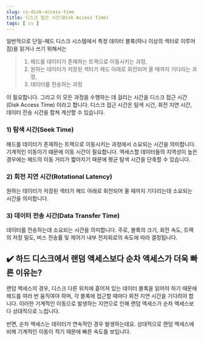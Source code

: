 ```yaml
---
slug: cs-disk-access-time
title: 디스크 접근 시간(Disk Access Time)
tags: [ cs ]
---
```


일반적으로 단일-헤드 디스크 시스템에서 특정 데이터 블록(하나 이상의 섹터로 이루어짐)을 읽거나 쓰기 위해서는

> 1. 헤드를 데이터가 존재하는 트랙으로 이동시키는 과정,
> 2. 원하는 데이터가 저장된 섹터가 헤드 아래로 회전되어 올 때까지 기다리는 과정,
> 3. 데이터를 전송하는 과정

이 필요합니다. 그리고 이 모든 과정을 수행하는 데 걸리는 시간을 디스크 접근 시간(Disk Access Time) 이라고 합니다. 디스크 접근 시간은 탐색 시간, 회전 지연 시간, 데이터 전송 시간을 합쳐 계산할 수 있습니다.

### 1) 탐색 시간(Seek Time)
헤드를 데이터가 존재하는 트랙으로 이동시키는 과정에서 소요되는 시간을 의미합니다. 기계적인 이동이기 떄문에 이동 시간이 필요합니다. 액세스할 데이터들의 지역성이 높은 경우에는 헤드의 이동 거리가 짧아지기 때문에 평균 탐색 시간을 단축할 수 있습니다.

### 2) 회전 지연 시간(Rotational Latency)
원하는 데이터가 저장된 섹터가 헤드 아래로 회전되어 올 때까지 기다리는데 소요되는 시간을 의미합니다.

### 3) 데이터 전송 시간(Data Transfer Time)
데이터를 전송하는데 소요되는 시간을 의미합니다. 주로, 블록의 크기, 회전 속도, 트랙의 저장 밀도, 버스 전송률 및 제어기 내부 전자회로의 속도에 따라 결정됩니다.

## ✔️ 하드 디스크에서 랜덤 액세스보다 순차 액세스가 더욱 빠른 이유는?
랜덤 액세스의 경우, 디스크 다른 위치에 흩어져 있는 데이터 블록을 읽어야 하기 때문에 헤드를 여러 번 움직여야 하며, 각 블록에 접근할 때마다 회전 지연 시간을 기다려야 합니다. 이러한 기계적인 이동으로 발생하는 지연으로 인해 랜덤 액세스가 순차 액세스보다 상대적으로 느립니다.

반면, 순차 액세스는 데이터가 연속적인 경우 발생하는데요. 상대적으로 랜덤 액세스에 비해 기계적인 이동이 적기 때문에 빠른 속도를 보입니다.